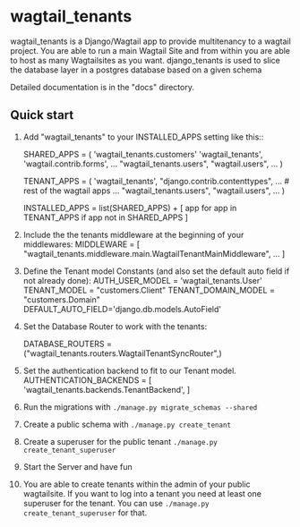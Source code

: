 wagtail_tenants
===============

wagtail_tenants is a Django/Wagtail app to provide multitenancy to a wagtail project.
You are able to run a main Wagtail Site and from within you are able to host as many Wagtailsites as you want. 
django_tenants is used to slice the database layer in a postgres database based on a given schema

Detailed documentation is in the "docs" directory.

Quick start
-----------

1. Add "wagtail_tenants" to your INSTALLED_APPS setting like this::

    SHARED_APPS = (
        'wagtail_tenants.customers'
        'wagtail_tenants',
        'wagtail.contrib.forms',
        ...
        "wagtail_tenants.users",
        "wagtail.users",
        ...
    )

    TENANT_APPS = (
        'wagtail_tenants',
        "django.contrib.contenttypes",
        ...
        # rest of the wagtail apps
        ...
        "wagtail_tenants.users",
        "wagtail.users",
        ...
    )

    INSTALLED_APPS = list(SHARED_APPS) + [
        app for app in TENANT_APPS if app not in SHARED_APPS
    ]

2. Include the the tenants middleware at the beginning of your middlewares:
    MIDDLEWARE = [
    "wagtail_tenants.middleware.main.WagtailTenantMainMiddleware",
    ...
    ]

3. Define the Tenant model Constants (and also set the default auto field if not already done):
    AUTH_USER_MODEL = 'wagtail_tenants.User' 
    TENANT_MODEL = "customers.Client" 
    TENANT_DOMAIN_MODEL = "customers.Domain"
    DEFAULT_AUTO_FIELD='django.db.models.AutoField'

4. Set the Database Router to work with the tenants:

    DATABASE_ROUTERS = ("wagtail_tenants.routers.WagtailTenantSyncRouter",)

5. Set the authentication backend to fit to our Tenant model.
    AUTHENTICATION_BACKENDS = [
        'wagtail_tenants.backends.TenantBackend',
    ]

6. Run the migrations with `./manage.py migrate_schemas --shared`
7. Create a public schema with `./manage.py create_tenant`
8. Create a superuser for the public tenant `./manage.py create_tenant_superuser`
9. Start the Server and have fun
10. You are able to create tenants within the admin of your public wagtailsite. If you want to log into a tenant you need at least one superuser for the tenant. You can use `./manage.py create_tenant_superuser` for that.